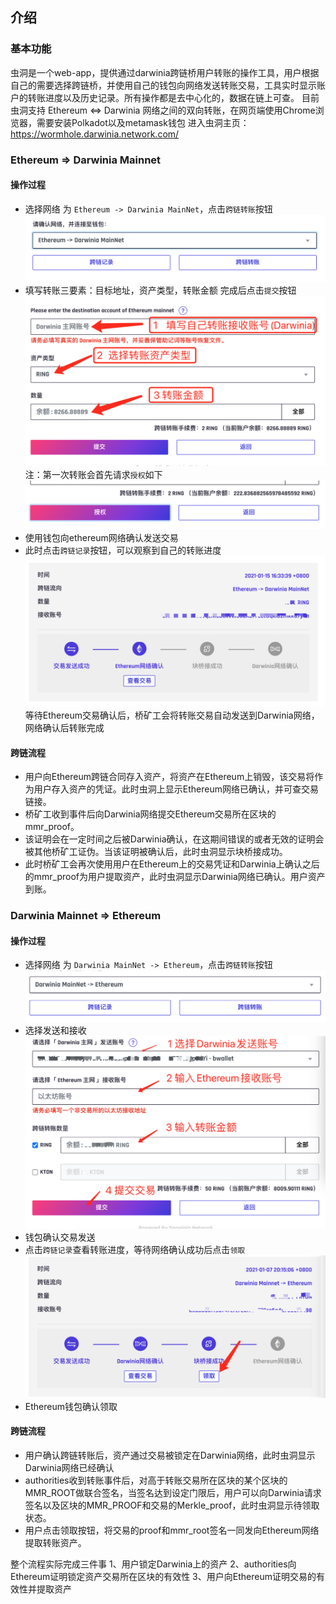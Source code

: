 ## 介绍
### 基本功能
虫洞是一个web-app，提供通过darwinia跨链桥用户转账的操作工具，用户根据自己的需要选择跨链桥，并使用自己的钱包向网络发送转账交易，工具实时显示账户的转账进度以及历史记录。所有操作都是去中心化的，数据在链上可查。
目前虫洞支持 Ethereum <=> Darwinia 网络之间的双向转账，在网页端使用Chrome浏览器，需要安装Polkadot以及metamask钱包
进入虫洞主页：https://wormhole.darwinia.network.com/

### Ethereum => Darwinia Mainnet
#### 操作过程
* 选择网络 为 `Ethereum -> Darwinia MainNet`，点击`跨链转账`按钮
![选择网络](./assets/select_e2d.png)
* 填写转账三要素：目标地址，资产类型，转账金额
完成后点击`提交`按钮
![发送交易](./assets/send_e2d.png)
注：第一次转账会首先请求`授权`如下
![授权](./assets/approve.png)
* 使用钱包向ethereum网络确认发送交易
* 此时点击`跨链记录`按钮，可以观察到自己的转账进度
![转账进度](./assets/confirm_e2d.png)
等待Ethereum交易确认后，桥矿工会将转账交易自动发送到Darwinia网络，网络确认后转账完成

#### 跨链流程
* 用户向Ethereum跨链合同存入资产，将资产在Ethereum上销毁，该交易将作为用户存入资产的凭证。此时虫洞上显示Ethereum网络已确认，并可查交易链接。
* 桥矿工收到事件后向Darwinia网络提交Ethereum交易所在区块的mmr_proof。
* 该证明会在一定时间之后被Darwinia确认，在这期间错误的或者无效的证明会被其他桥矿工证伪。当该证明被确认后，此时虫洞显示块桥接成功。
* 此时桥矿工会再次使用用户在Ethereum上的交易凭证和Darwinia上确认之后的mmr_proof为用户提取资产，此时虫洞显示Darwinia网络已确认。用户资产到账。

### Darwinia Mainnet => Ethereum
#### 操作过程
* 选择网络 为 `Darwinia MainNet -> Ethereum`，点击`跨链转账`按钮
![选择网络](./assets/select_d2e.png)
* 选择发送和接收
![发送交易](./assets/send_d2e.png)
* 钱包确认交易发送
* 点击`跨链记录`查看转账进度，等待网络确认成功后点击`领取`
![转账进度](./assets/confirm_d2e.png)
* Ethereum钱包确认领取

#### 跨链流程
* 用户确认跨链转账后，资产通过交易被锁定在Darwinia网络，此时虫洞显示Darwinia网络已经确认
* authorities收到转账事件后，对高于转账交易所在区块的某个区块的MMR_ROOT做联合签名，当签名达到设定门限后，用户可以向Darwinia请求签名以及区块的MMR_PROOF和交易的Merkle_proof，此时虫洞显示待领取状态。
* 用户点击领取按钮，将交易的proof和mmr_root签名一同发向Ethereum网络提取转账资产。

整个流程实际完成三件事
1、用户锁定Darwinia上的资产
2、authorities向Ethereum证明锁定资产交易所在区块的有效性
3、用户向Ethereum证明交易的有效性并提取资产

